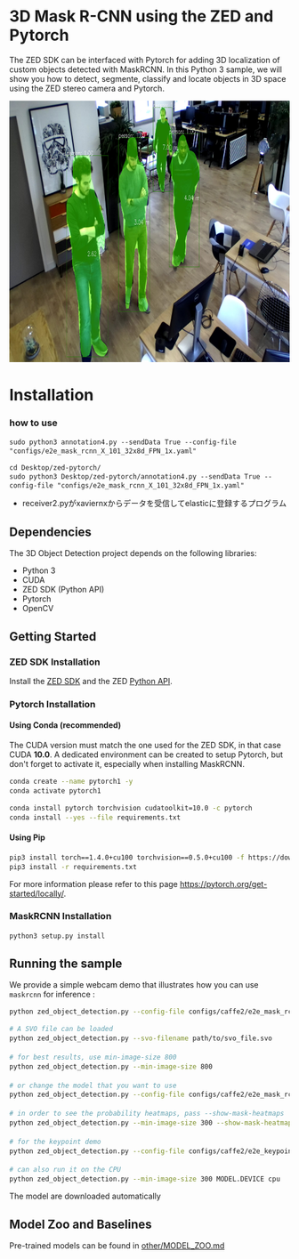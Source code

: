 # 3D Mask R-CNN using the ZED and Pytorch


The ZED SDK can be interfaced with Pytorch for adding 3D localization of custom objects detected with MaskRCNN. In this Python 3 sample, we will show you how to detect, segmente, classify and locate objects in 3D space using the ZED stereo camera and Pytorch.

<!---  ![alt text](ZED_demo.jpg) --->
<p align="center">
  <img src="other/ZED_demo.jpg" width=800 height=470>
</p>

# Installation
### how to use

```
sudo python3 annotation4.py --sendData True --config-file "configs/e2e_mask_rcnn_X_101_32x8d_FPN_1x.yaml"
```
```
cd Desktop/zed-pytorch/
sudo python3 Desktop/zed-pytorch/annotation4.py --sendData True --config-file "configs/e2e_mask_rcnn_X_101_32x8d_FPN_1x.yaml"
```

- receiver2.pyがxaviernxからデータを受信してelasticに登録するプログラム

## Dependencies

The 3D Object Detection project depends on the following libraries:

* Python 3
* CUDA
* ZED SDK (Python API)
* Pytorch
* OpenCV

## Getting Started

### ZED SDK Installation

Install the [ZED SDK](https://www.stereolabs.com/developers/release/) and the ZED [Python API](https://www.stereolabs.com/docs/getting-started/python-development/).

### Pytorch Installation

#### Using Conda (recommended)

The CUDA version must match the one used for the ZED SDK, in that case CUDA **10.0**.
A dedicated environment can be created to setup Pytorch, but don't forget to activate it, especially when installing MaskRCNN.

```bash
conda create --name pytorch1 -y
conda activate pytorch1
```

```bash
conda install pytorch torchvision cudatoolkit=10.0 -c pytorch
conda install --yes --file requirements.txt
```

#### Using Pip

```bash
pip3 install torch==1.4.0+cu100 torchvision==0.5.0+cu100 -f https://download.pytorch.org/whl/torch_stable.html
pip3 install -r requirements.txt
```

For more information please refer to this page https://pytorch.org/get-started/locally/.

### MaskRCNN Installation

```bash
python3 setup.py install
```

## Running the sample

We provide a simple webcam demo that illustrates how you can use `maskrcnn` for inference :


```bash
python zed_object_detection.py --config-file configs/caffe2/e2e_mask_rcnn_R_50_C4_1x_caffe2.yaml --min-image-size 256
```

```bash
# A SVO file can be loaded
python zed_object_detection.py --svo-filename path/to/svo_file.svo

# for best results, use min-image-size 800
python zed_object_detection.py --min-image-size 800

# or change the model that you want to use
python zed_object_detection.py --config-file configs/caffe2/e2e_mask_rcnn_R_101_FPN_1x_caffe2.yaml --min-image-size 300

# in order to see the probability heatmaps, pass --show-mask-heatmaps
python zed_object_detection.py --min-image-size 300 --show-mask-heatmaps

# for the keypoint demo
python zed_object_detection.py --config-file configs/caffe2/e2e_keypoint_rcnn_R_50_FPN_1x_caffe2.yaml --min-image-size 300

# can also run it on the CPU
python zed_object_detection.py --min-image-size 300 MODEL.DEVICE cpu
```

The model are downloaded automatically

## Model Zoo and Baselines

Pre-trained models can be found in [other/MODEL_ZOO.md](MODEL_ZOO.md)
